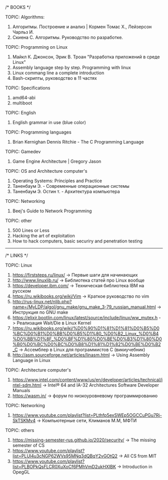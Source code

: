 /* BOOKS */

TOPIC: Algorithms:
1) Алгоритмы. Построение и анализ | Кормен Томас Х., Лейзерсон Чарльз И.
2) Скиена С. Алгоритмы. Руководство по разработке.

TOPIC: Programming on Linux
1) Майкл К. Джонсон, Эрик В. Троан "Разработка приложений в среде Linux"
2) Assembly language step by step. Programming with linux
3) Linux commang line a complete introduction
4) Bash-скрипты, руководство в 11 частях

TOPIC: Specifications
1) amd64-abi
2) multiboot

TOPIC: English
1) English grammar in use (blue color)

TOPIC: Programming languages
1) Brian Kernighan Dennis Ritchie - The C Programming Language

TOPIC: Gamedev
1) Game Engine Architecture | Gregory Jason

TOPIC: OS and Architecture computer's
1) Operating Systems: Principles and Practice
2) Таненбаум Э. - Современные операционные системы 
3) Таненбаум Э. Остин т. - Архитектура компьютера

TOPIC: Networking
1) Beej's Guide to Network Programming

TOPIC: other
1) 500 Lines or Less
2) Hacking the art of exploitation
3) How to hack computers, basic securiry and penetration testing
---------------------------------------------------------------------------------------

/* LINKS */

TOPIC: Linux
1) https://firststeps.ru/linux/ -> Первые шаги для начинающих
2) http://www.linuxlib.ru/ -> Библиотека статей про Linux вообще
3) https://developer.ibm.com/ -> Техническая библиотека IBM на русском
4) https://ru.wikibooks.org/wiki/Vim -> Краткое руководство по vim
5) http://rus-linux.net/nlib.php?name=/MyLDP/algol/gnu_make/gnu_make_3-79_russian_manual.html -> Инструкция по GNU make
6) https://elixir.bootlin.com/linux/latest/source/include/linux/ww_mutex.h -> Реализация Wait/Die в Linux Kernel	
7) https://ru.wikibooks.org/wiki/%D0%90%D1%81%D1%81%D0%B5%D0%BC%D0%B1%D0%BB%D0%B5%D1%80_%D0%B2_Linux_%D0%B4%D0%BB%D1%8F_%D0%BF%D1%80%D0%BE%D0%B3%D1%80%D0%B0%D0%BC%D0%BC%D0%B8%D1%81%D1%82%D0%BE%D0%B2_C -> Ассемблер в Linux для программистов C (викиучебник)
8) http://asm.sourceforge.net/articles/linasm.html -> Using Assembly Language in Linux

TOPIC: Architecture computer's
1) https://www.intel.com/content/www/us/en/developer/articles/technical/intel-sdm.html -> Intel® 64 and IA-32 Architectures Software Developer Manuals
2) https://wasm.in/ -> форум по низкоуровневому программированию

TOPIC: Networking
1) https://www.youtube.com/playlist?list=PLthfp5exSWEp5OGCCuPGu7Rj-SkTSKMv4 -> Компьютерные сети, Климанов М.М, МФТИ
					
TOPIC: others
1) https://missing-semester-rus.github.io/2020/security/ -> The missing semester of CS			
2) https://www.youtube.com/playlist?list=PLUl4u3cNGP62WVs95MNq3dQBqY2vGOtQ2 -> All CS from MIT			
3) https://www.youtube.com/playlist?list=PLBOPkQsFLCR0XuXoCf6PMhVmD2ukHXIBK -> Introduction in OpegGL
